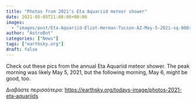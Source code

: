 ```yaml
---
title: "Photos from 2021’s Eta Aquariid meteor shower"
date: 2021-05-05T21:08:08+00:00
images:
  - "images/post/Eta-Aquariid-Eliot-Herman-Tucson-AZ-May-5-2021-sq-800x800.jpg"
author: "AstroBot"
categories: ["News"]
tags: ["earthsky.org"]
draft: false
---
```


Check out these pics from the annual Eta Aquariid meteor shower. The peak morning was likely May 5, 2021, but the following morning, May 6, might be good, too.

Διαβάστε περισσότερα: https://earthsky.org/todays-image/photos-2021-eta-aquariids
